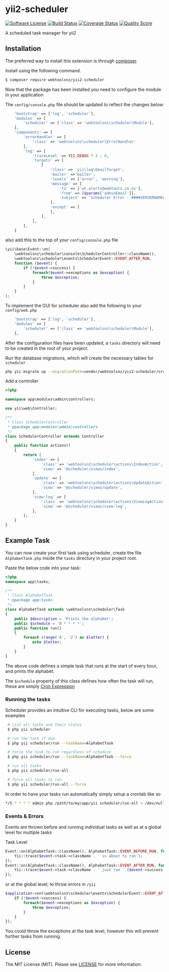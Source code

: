 # yii2-scheduler

[![Software License](https://img.shields.io/badge/license-MIT-brightgreen.svg?style=flat-square)](LICENSE)
[![Build Status](https://img.shields.io/travis/webtoolsnz/yii2-scheduler/master.svg?style=flat-square)](https://travis-ci.org/webtoolsnz/yii2-scheduler)
[![Coverage Status](https://img.shields.io/scrutinizer/coverage/g/webtoolsnz/yii2-scheduler.svg?style=flat-square)](https://scrutinizer-ci.com/g/webtoolsnz/yii2-scheduler/code-structure)
[![Quality Score](https://img.shields.io/scrutinizer/g/webtoolsnz/yii2-scheduler.svg?style=flat-square)](https://scrutinizer-ci.com/g/webtoolsnz/yii2-scheduler)


A scheduled task manager for yii2

## Installation

The preferred way to install this extension is through [composer](http://getcomposer.org/download/).

Install using the following command.

~~~bash
$ composer require webtoolsnz/yii2-scheduler
~~~

Now that the  package has been installed you need to configure the module in your application

The `config/console.php` file should be updated to reflect the changes below
~~~php
    'bootstrap' => ['log', 'scheduler'],
    'modules' => [
        'scheduler' => ['class' => 'webtoolsnz\scheduler\Module'],
    ],
    'components' => [
        'errorHandler' => [
            'class' => 'webtoolsnz\scheduler\ErrorHandler'
        ],
        'log' => [
            'traceLevel' => YII_DEBUG ? 3 : 0,
            'targets' => [
                [
                    'class' => 'yii\log\EmailTarget',
                    'mailer' =>'mailer',
                    'levels' => ['error', 'warning'],
                    'message' => [
                        'to' => ['wt.alerts@webtools.co.nz'],
                        'from' => [$params['adminEmail']],
                        'subject' => 'Scheduler Error - ####SERVERNAME####'
                    ],
                    'except' => [
                    ],
                ],
            ],
        ],
    ]
~~~

also add this to the top of your `config/console.php` file
~~~php
\yii\base\Event::on(
    \webtoolsnz\scheduler\console\SchedulerController::className(),
    \webtoolsnz\scheduler\events\SchedulerEvent::EVENT_AFTER_RUN,
    function ($event) {
        if (!$event->success) {
            foreach($event->exceptions as $exception) {
                throw $exception;
            }
        }
    }
);
~~~

To implement the GUI for scheduler also add the following to your `config/web.php`
~~~php
    'bootstrap' => ['log', 'scheduler'],
    'modules' => [
        'scheduler' => ['class' => 'webtoolsnz\scheduler\Module'],
    ],
~~~

After the configuration files have been updated, a `tasks` directory will need to be created in the root of your project.


Run the database migrations, which will create the necessary tables for `scheduler`
~~~bash
php yii migrate up --migrationPath=vendor/webtoolsnz/yii2-scheduler/src/migrations
~~~

Add a controller
~~~php
<?php

namespace app\modules\admin\controllers;

use yii\web\Controller;

/**
 * Class SchedulerController
 * @package app\modules\admin\controllers
 */
class SchedulerController extends Controller
{
    public function actions()
    {
        return [
            'index' => [
                'class' => 'webtoolsnz\scheduler\actions\IndexAction',
                'view' => '@scheduler/views/index',
            ],
            'update' => [
                'class' => 'webtoolsnz\scheduler\actions\UpdateAction',
                'view' => '@scheduler/views/update',
            ],
            'view-log' => [
                'class' => 'webtoolsnz\scheduler\actions\ViewLogAction',
                'view' => '@scheduler/views/view-log',
            ],
        ];
    }
}
~~~

## Example Task

You can now create your first task using scheduler, create the file `AlphabetTask.php` inside the `tasks` directory in your project root.

Paste the below code into your task:
~~~php
<?php
namespace app\tasks;

/**
 * Class AlphabetTask
 * @package app\tasks
 */
class AlphabetTask extends \webtoolsnz\scheduler\Task
{
    public $description = 'Prints the alphabet';
    public $schedule = '0 * * * *';
    public function run()
    {
        foreach (range('A', 'Z') as $letter) {
            echo $letter;
        }
    }
}
~~~

The above code defines a simple task that runs at the start of every hour, and prints the alphabet.

The `$schedule` property of this class defines how often the task will run, these are simply [Cron Expression](http://en.wikipedia.org/wiki/Cron#Examples)


### Running the tasks

Scheduler provides an intuitive CLI for executing tasks, below are some examples

```bash
 # list all tasks and their status
 $ php yii scheduler

 # run the task if due
 $ php yii scheduler/run --taskName=AlphabetTask

 # force the task to run regardless of schedule
 $ php yii scheduler/run --taskName=AlphabetTask --force

 # run all tasks
 $ php yii scheduler/run-all

 # force all tasks to run
 $ php yii scheduler/run-all --force
```

In order to have your tasks run automatically simply setup a crontab like so

```bash
*/5 * * * * admin php /path/to/my/app/yii scheduler/run-all > /dev/null &
```

### Events & Errors

Events are thrown before and running individual tasks as well as at a global level for multiple tasks

Task Level

```php
Event::on(AlphabetTask::className(), AlphabetTask::EVENT_BEFORE_RUN, function ($event) {
    Yii::trace($event->task->className . ' is about to run');
});
Event::on(AlphabetTask::className(), AlphabetTask::EVENT_AFTER_RUN, function ($event) {
    Yii::trace($event->task->className . ' just ran '.($event->success ? 'successfully' : 'and failed'));
});
```

or at the global level, to throw errors in `/yii`

```php
$application->on(\webtoolsnz\scheduler\events\SchedulerEvent::EVENT_AFTER_RUN, function ($event) {
    if (!$event->success) {
        foreach($event->exceptions as $exception) {
            throw $exception;
        }
    }
});
```

You could throw the exceptions at the task level, however this will prevent further tasks from running.

## License

The MIT License (MIT). Please see [LICENSE](LICENSE) for more information.
